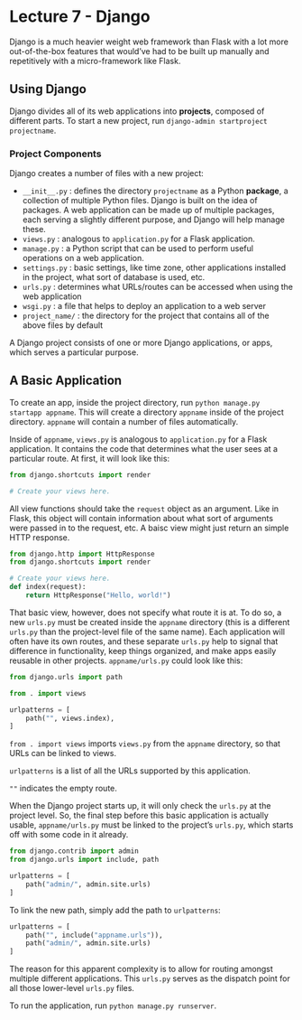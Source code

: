 # Lecture 7 - Django
Django is a much heavier weight web framework than Flask with a lot more out-of-the-box features that would’ve had to be built up manually and repetitively with a micro-framework like Flask.

## Using Django
Django divides all of its web applications into **projects**, composed of different parts. To start a new project, run `django-admin startproject projectname`.

### Project Components
Django creates a number of files with a new project:
- `__init__.py` : defines the directory `projectname` as a Python **package**, a collection of multiple Python files. Django is built on the idea of packages. A web application can be made up of multiple packages, each serving a slightly different purpose, and Django will help manage these.
- `views.py` : analogous to `application.py` for a Flask application.
- `manage.py` : a Python script that can be used to perform useful operations on a web application.
- `settings.py` : basic settings, like time zone, other applications installed in the project, what sort of database is used, etc.
- `urls.py` : determines what URLs/routes can be accessed when using the web application
- `wsgi.py` : a file that helps to deploy an application to a web server
- `project_name/` : the directory for the project that contains all of the above files by default

A Django project consists of one or more Django applications, or apps, which serves a particular purpose.

## A Basic Application
To create an app, inside the project directory, run `python manage.py startapp appname`. This will create a directory `appname` inside of the project directory. `appname` will contain a number of files automatically.

Inside of `appname`, `views.py` is analogous to `application.py` for a Flask application. It contains the code that determines what the user sees at a particular route. At first, it will look like this:

```py
from django.shortcuts import render

# Create your views here.
```

All view functions should take the `request` object as an argument. Like in Flask, this object will contain information about what sort of arguments were passed in to the request, etc. A baisc view might just return an simple HTTP response.

```py
from django.http import HttpResponse
from django.shortcuts import render

# Create your views here.
def index(request):
    return HttpResponse("Hello, world!")
```

That basic view, however, does not specify what route it is at. To do so, a new `urls.py` must be created inside the `appname` directory (this is a different `urls.py` than the project-level file of the same name). Each application will often have its own routes, and these separate `urls.py` help to signal that difference in functionality, keep things organized, and make apps easily reusable in other projects. `appname/urls.py` could look like this:

```py
from django.urls import path

from . import views

urlpatterns = [
    path("", views.index),
]
```

`from . import views` imports `views.py` from the `appname` directory, so that URLs can be linked to views.

`urlpatterns` is a list of all the URLs supported by this application.

`""` indicates the empty route.

When the Django project starts up, it will only check the `urls.py` at the project level. So, the final step before this basic application is actually usable, `appname/urls.py` must be linked to the project’s `urls.py`, which starts off with some code in it already.

```py
from django.contrib import admin
from django.urls import include, path

urlpatterns = [
    path("admin/", admin.site.urls)
]
```

To link the new path, simply add the path to `urlpatterns`:

```py
urlpatterns = [
    path("", include("appname.urls")),
    path("admin/", admin.site.urls)
]
```

The reason for this apparent complexity is to allow for routing amongst multiple different applications. This `urls.py` serves as the dispatch point for all those lower-level `urls.py` files.

To run the application, run `python manage.py runserver`.
